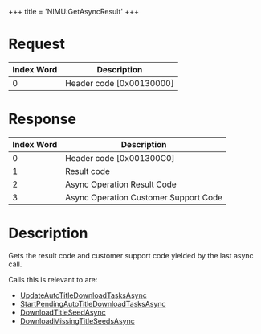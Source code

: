 +++
title = 'NIMU:GetAsyncResult'
+++

# Request

| Index Word | Description                |
|------------|----------------------------|
| 0          | Header code \[0x00130000\] |

# Response

| Index Word | Description                           |
|------------|---------------------------------------|
| 0          | Header code \[0x001300C0\]            |
| 1          | Result code                           |
| 2          | Async Operation Result Code           |
| 3          | Async Operation Customer Support Code |

# Description

Gets the result code and customer support code yielded by the last async
call.

Calls this is relevant to are:

- [UpdateAutoTitleDownloadTasksAsync](NIMU:UpdateAutoTitleDownloadTasksAsync "wikilink")
- [StartPendingAutoTitleDownloadTasksAsync](NIMU:StartPendingAutoTitleDownloadTasksAsync "wikilink")
- [DownloadTitleSeedAsync](NIMU:DownloadTitleSeedAsync "wikilink")
- [DownloadMissingTitleSeedsAsync](NIMU:DownloadMissingTitleSeedsAsync "wikilink")